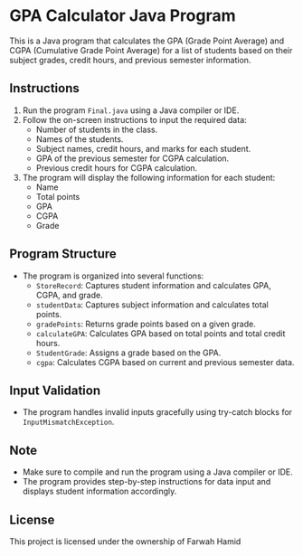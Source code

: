 # GPA Calculator Java Program

This is a Java program that calculates the GPA (Grade Point Average) and CGPA (Cumulative Grade Point Average) for a list of students based on their subject grades, credit hours, and previous semester information.

## Instructions

1. Run the program `Final.java` using a Java compiler or IDE.
2. Follow the on-screen instructions to input the required data:
   - Number of students in the class.
   - Names of the students.
   - Subject names, credit hours, and marks for each student.
   - GPA of the previous semester for CGPA calculation.
   - Previous credit hours for CGPA calculation.
3. The program will display the following information for each student:
   - Name
   - Total points
   - GPA
   - CGPA
   - Grade

## Program Structure

- The program is organized into several functions:
   - `StoreRecord`: Captures student information and calculates GPA, CGPA, and grade.
   - `studentData`: Captures subject information and calculates total points.
   - `gradePoints`: Returns grade points based on a given grade.
   - `calculateGPA`: Calculates GPA based on total points and total credit hours.
   - `StudentGrade`: Assigns a grade based on the GPA.
   - `cgpa`: Calculates CGPA based on current and previous semester data.

## Input Validation

- The program handles invalid inputs gracefully using try-catch blocks for `InputMismatchException`.

## Note

- Make sure to compile and run the program using a Java compiler or IDE.
- The program provides step-by-step instructions for data input and displays student information accordingly.

## License

This project is licensed under the ownership of Farwah Hamid
